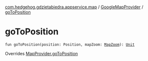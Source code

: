 [com.hedgehog.gdzietabiedra.appservice.map](../index.md) / [GoogleMapProvider](index.md) / [goToPosition](./go-to-position.md)

# goToPosition

`fun goToPosition(position: Position, mapZoom: `[`MapZoom`](../-map-zoom/index.md)`): `[`Unit`](https://kotlinlang.org/api/latest/jvm/stdlib/kotlin/-unit/index.html)

Overrides [MapProvider.goToPosition](../-map-provider/go-to-position.md)

